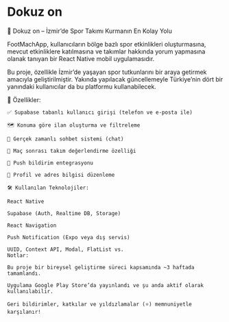 ﻿# Dokuz on
📱 Dokuz on – İzmir’de Spor Takımı Kurmanın En Kolay Yolu

FootMachApp, kullanıcıların bölge bazlı spor etkinlikleri oluşturmasına, mevcut etkinliklere katılmasına ve takımlar hakkında yorum yapmasına olanak tanıyan bir React Native mobil uygulamasıdır.

Bu proje, özellikle İzmir’de yaşayan spor tutkunlarını bir araya getirmek amacıyla geliştirilmiştir. Yakında yapılacak güncellemeyle Türkiye’nin dört bir yanındaki kullanıcılar da bu platformu kullanabilecek.

🚀 Özellikler:

    ✅ Supabase tabanlı kullanıcı girişi (telefon ve e-posta ile)

    🗺️ Konuma göre ilan oluşturma ve filtreleme

    💬 Gerçek zamanlı sohbet sistemi (chat)

    📝 Maç sonrası takım değerlendirme özelliği

    🔔 Push bildirim entegrasyonu

    👤 Profil ve adres bilgisi düzenleme
    
    🛠️ Kullanılan Teknolojiler:

    React Native

    Supabase (Auth, Realtime DB, Storage)

    React Navigation

    Push Notification (Expo veya dış servis)

    UUID, Context API, Modal, FlatList vs.
    Notlar:

    Bu proje bir bireysel geliştirme süreci kapsamında ~3 haftada tamamlandı.

    Uygulama Google Play Store’da yayınlandı ve şu anda aktif olarak kullanılabilir.

    Geri bildirimler, katkılar ve yıldızlamalar (⭐) memnuniyetle karşılanır!
